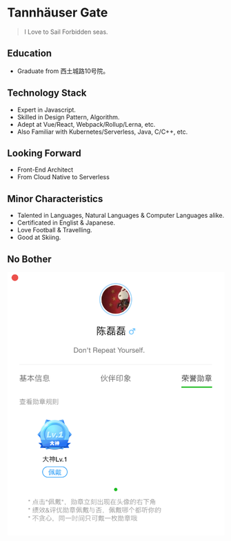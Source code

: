 # Tannhäuser Gate 

> I Love to Sail Forbidden seas.

## Education
* Graduate from 西土城路10号院。

## Technology Stack
* Expert in Javascript.
* Skilled in Design Pattern, Algorithm.
* Adept at Vue/React, Webpack/Rollup/Lerna, etc.
* Also Familiar with Kubernetes/Serverless, Java, C/C++, etc.

## Looking Forward
* Front-End Architect
* From Cloud Native to Serverless

## Minor Characteristics
* Talented in Languages, Natural Languages & Computer Languages alike.
* Certificated in Englist & Japanese.
* Love Football & Travelling. 
* Good at Skiing.

## No Bother
![nothing](./assets/aiqiyi.png)